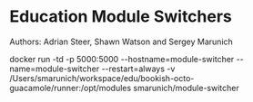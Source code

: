 # Education Module Switchers
Authors: Adrian Steer, Shawn Watson and Sergey Marunich

docker run -td -p 5000:5000 --hostname=module-switcher --name=module-switcher --restart=always -v /Users/smarunich/workspace/edu/bookish-octo-guacamole/runner:/opt/modules smarunich/module-switcher

